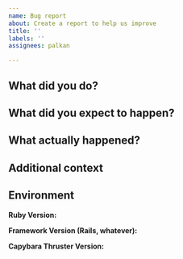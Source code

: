 ```yaml
---
name: Bug report
about: Create a report to help us improve
title: ''
labels: ''
assignees: palkan

---
```


## What did you do?

## What did you expect to happen?

## What actually happened?

## Additional context

## Environment

**Ruby Version:**

**Framework Version (Rails, whatever):**

**Capybara Thruster Version:**

